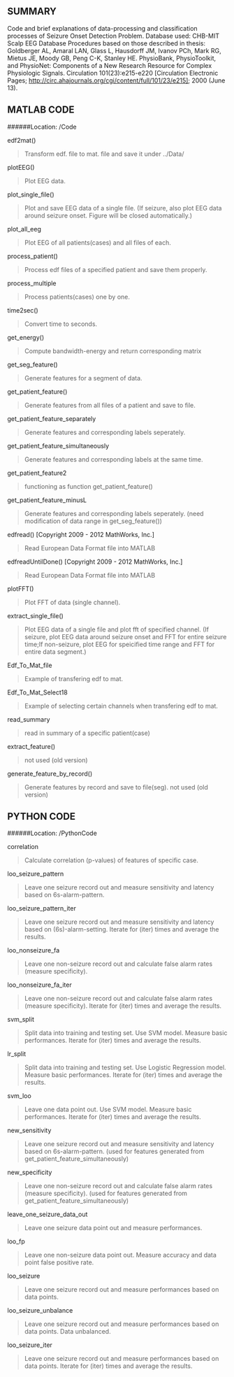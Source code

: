 ## SUMMARY
Code and brief explanations of data-processing and classification processes of Seizure Onset Detection Problem.
Database used: CHB-MIT Scalp EEG Database
Procedures based on those described in thesis:
Goldberger AL, Amaral LAN, Glass L, Hausdorff JM, Ivanov PCh, Mark RG, Mietus JE, Moody GB, Peng C-K, Stanley HE. PhysioBank, PhysioToolkit, and PhysioNet: Components of a New Research Resource for Complex Physiologic Signals. Circulation 101(23):e215-e220 [Circulation Electronic Pages; http://circ.ahajournals.org/cgi/content/full/101/23/e215]; 2000 (June 13).



## MATLAB CODE
######Location: /Code

edf2mat()
>Transform edf. file to mat. file and save it under ../Data/

plotEEG()
>Plot EEG data.

plot_single_file()
>Plot and save EEG data of a single file.
>(If seizure, also plot EEG data around seizure onset. Figure will be closed automatically.)

plot_all_eeg
>Plot EEG of all patients(cases) and all files of each. 

process_patient()
>Process edf files of a specified patient and save them properly.

process_multiple
>Process patients(cases) one by one.

time2sec()
>Convert time to seconds.

get_energy()
>Compute bandwidth-energy and return corresponding matrix

get_seg_feature()
>Generate features for a segment of data.

get_patient_feature()
>Generate features from all files of a patient and save to file.

get_patient_feature_separately
>Generate features and corresponding labels seperately.

get_patient_feature_simultaneously
>Generate features and corresponding labels at the same time.

get_patient_feature2
>functioning as function get_patient_feature()

get_patient_feature_minusL
>Generate features and corresponding labels seperately.
>(need modification of data range in get_seg_feature())



edfread() [Copyright 2009 - 2012 MathWorks, Inc.]
>Read European Data Format file into MATLAB

edfreadUntilDone() [Copyright 2009 - 2012 MathWorks, Inc.]
>Read European Data Format file into MATLAB



plotFFT()
>Plot FFT of data (single channel).

extract_single_file()
>Plot EEG data of a single file and plot fft of specified channel.
>(If seizure, plot EEG data around seizure onset and FFT for entire seizure time;If non-seizure, plot EEG for speicified time range and FFT for entire data segment.)

Edf_To_Mat_file
>Example of transfering edf to mat.

Edf_To_Mat_Select18
>Example of selecting certain channels when transfering edf to mat.

read_summary
>read in summary of a specific patient(case)

extract_feature()
>not used (old version)

generate_feature_by_record()
>Generate features by record and save to file(seg).
>not used (old version)



## PYTHON CODE
######Location: /PythonCode

correlation
>Calculate correlation (p-values) of features of specific case.

loo_seizure_pattern
>Leave one seizure record out and measure sensitivity and latency based on 6s-alarm-pattern.

loo_seizure_pattern_iter
>Leave one seizure record out and measure sensitivity and latency based on (6s)-alarm-setting.
>Iterate for (iter) times and average the results.

loo_nonseizure_fa
>Leave one non-seizure record out and calculate false alarm rates (measure specificity).

loo_nonseizure_fa_iter
>Leave one non-seizure record out and calculate false alarm rates (measure specificity).
>Iterate for (iter) times and average the results.



svm_split
>Split data into training and testing set.
>Use SVM model.
>Measure basic performances.
>Iterate for (iter) times and average the results.

lr_split
>Split data into training and testing set.
>Use Logistic Regression model.
>Measure basic performances.
>Iterate for (iter) times and average the results.

svm_loo
>Leave one data point out.
>Use SVM model.
>Measure basic performances.
>Iterate for (iter) times and average the results.

new_sensitivity
>Leave one seizure record out and measure sensitivity and latency based on 6s-alarm-pattern.
>(used for features generated from get_patient_feature_simultaneously)

new_specificity
>Leave one non-seizure record out and calculate false alarm rates (measure specificity).
>(used for features generated from get_patient_feature_simultaneously)



leave_one_seizure_data_out
>Leave one seizure data point out and measure performances.

loo_fp
>Leave one non-seizure data point out.
>Measure accuracy and data point false positive rate.

loo_seizure
>Leave one seizure record out and measure performances based on data points.

loo_seizure_unbalance
>Leave one seizure record out and measure performances based on data points.
>Data unbalanced.

loo_seizure_iter
>Leave one seizure record out and measure performances based on data points.
>Iterate for (iter) times and average the results.
